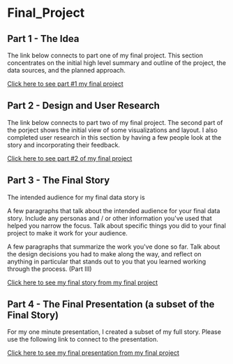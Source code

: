 # Final_Project

## Part 1 - The Idea

The link below connects to part one of my final project. This section concentrates on the initial high level summary and outline of the project, the data sources, and the planned approach.

[Click here to see part #1 my final project](https://tdwyer07.github.io/final_project_Tim_Dwyer/)

## Part 2 - Design and User Research

The link below connects to part two of my final project. The second part of the porject shows the initial view of some visualizations and layout. I also completed user research in this section by having a few people look at the story and incorporating their feedback.

[Click here to see part #2 of my final project](https://tdwyer07.github.io/Final-Project-Part-2/)

## Part 3 - The Final Story

The intended audience for my final data story is 

A few paragraphs that talk about the intended audience for your final data story.  Include any personas and / or other information you've used that helped you narrow the focus.  Talk about specific things you did to your final project to make it work for your audience. 

A few paragraphs that summarize the work you've done so far.  Talk about the design decisions you had to make along the way, and reflect on anything in particular that stands out to you that you learned working through the process. (Part III)




[Click here to see my final story from my final project](https://preview.shorthand.com/GnEWBRWhkSoFPicX#group-section-b5UMCgN6Di)

## Part 4 - The Final Presentation (a subset of the Final Story)

For my one minute presentation, I created a subset of my full story. Please use the following link to connect to the presentation.

[Click here to see my final presentation from my final project](https://preview.shorthand.com/2FMKCKgkkYjbKwBu)
